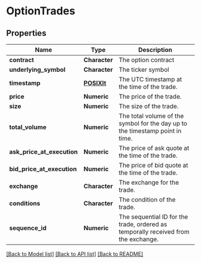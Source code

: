 # OptionTrades

[//]: # (CLASS:IntrinioSDK::OptionTrades)

[//]: # (KIND:object)

## Properties

[//]: # (START_DEFINITION)

Name | Type | Description
------------ | ------------- | -------------
**contract** | **Character** | The option contract &nbsp;
**underlying_symbol** | **Character** | The ticker symbol &nbsp;
**timestamp** | [**POSIXlt**](POSIXlt.md) | The UTC timestamp at the time of the trade. &nbsp;
**price** | **Numeric** | The price of the trade. &nbsp;
**size** | **Numeric** | The size of the trade. &nbsp;
**total_volume** | **Numeric** | The total volume of the symbol for the day up to the timestamp point in time. &nbsp;
**ask_price_at_execution** | **Numeric** | The price of ask quote at the time of the trade. &nbsp;
**bid_price_at_execution** | **Numeric** | The price of bid quote at the time of the trade. &nbsp;
**exchange** | **Character** | The exchange for the trade. &nbsp;
**conditions** | **Character** | The condition of the trade. &nbsp;
**sequence_id** | **Numeric** | The sequential ID for the trade, ordered as temporally received from the exchange. &nbsp;

[//]: # (END_DEFINITION)


[//]: # (CONTAINED_CLASS:IntrinioSDK::POSIXlt)


[[Back to Model list]](../README.md#documentation-for-models) [[Back to API list]](../README.md#documentation-for-api-endpoints) [[Back to README]](../README.md)


